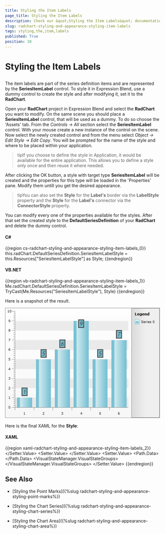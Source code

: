 ```yaml
---
title: Styling the Item Labels
page_title: Styling the Item Labels
description: Check our &quot;Styling the Item Labels&quot; documentation article for the RadChart WPF control.
slug: radchart-styling-and-appearance-styling-item-labels
tags: styling,the,item,labels
published: True
position: 10
---
```


# Styling the Item Labels



## 

The item labels are part of the series definition items and are represented by the __SeriesItemLabel__ control. To style it in Expression Blend, use a dummy control to create the style and after modifying it, set it to the __RadChart__.

Open your __RadChart__ project in Expression Blend and select the __RadChart__ you want to modify. On the same scene you should place a __SeriesItemLabel__ control, that will be used as a dummy. To do so choose the 'Assets' tab. From the *Controls -> All* section select the __SeriesItemLabel__ control. With your mouse create a new instance of the control on the scene. Now select the newly created control and from the menu select *Object -> Edit Style -> Edit Copy*. You will be prompted for the name of the style and where to be placed within your application.

>tipIf you choose to define the style in Application, it would be available for the entire application. This allows you to define a style only once and then reuse it where needed.

After clicking the OK button, a style with target type __SeriesItemLabel__ will be created and the properties for this type will be loaded in the 'Properties' pane. Modify them untill you get the desired appearance.

>tipYou can also set the __Style__ for the __Label's__ border via the __LabelStyle__ property and the __Style__ for the __Label's__ connector via the __ConnectorStyle__ property.

You can modify every one of the properties available for the styles. After that set the created style to the __DefaultSeriesDefinition__ of your __RadChart__ and delete the dummy control.

#### __C#__

{{region cs-radchart-styling-and-appearance-styling-item-labels_0}}
	this.radChart.DefaultSeriesDefinition.SeriesItemLabelStyle = this.Resources["SeriesItemLabelStyle"] as Style;
{{endregion}}



#### __VB.NET__

{{region vb-radchart-styling-and-appearance-styling-item-labels_1}}
	Me.radChart.DefaultSeriesDefinition.SeriesItemLabelStyle = TryCast(Me.Resources("SeriesItemLabelStyle"), Style)
{{endregion}}



Here is a snapshot of the result.

![](images/RadChart_StylingItemLabels_08.png)

Here is the final XAML for the __Style__:

#### __XAML__

{{region xaml-radchart-styling-and-appearance-styling-item-labels_2}}
	<Style x:Key="SeriesItemLabelStyle" TargetType="telerik:SeriesItemLabel">
	    <Setter Property="HorizontalContentAlignment" Value="Center" />
	    <Setter Property="Padding" Value="2,0" />
	    <Setter Property="IsHitTestVisible" Value="False" />
	    <Setter Property="Foreground" Value="#FF535353" />
	    <Setter Property="Stroke" Value="#FF535353" />
	    <Setter Property="FontWeight" Value="Bold" />
	    <Setter Property="FontStyle" Value="Italic" />
	    <Setter Property="FontFamily" Value="Trebuchet MS" />
	    <Setter Property="FontSize" Value="18.667" />
	    <Setter Property="LabelStyle">
	        <Setter.Value>
	            <Style TargetType="Border">
	                <Setter Property="BorderThickness" Value="3" />
	            </Style>
	        </Setter.Value>
	    </Setter>
	    <Setter Property="ContentTemplate">
	        <Setter.Value>
	            <DataTemplate>
	                <TextBlock Text="{Binding Content, RelativeSource={RelativeSource TemplatedParent}}" TextAlignment="{Binding HorizontalContentAlignment, RelativeSource={RelativeSource TemplatedParent}}" />
	            </DataTemplate>
	        </Setter.Value>
	    </Setter>
	    <Setter Property="Template">
	        <Setter.Value>
	            <ControlTemplate TargetType="telerik:SeriesItemLabel">
	                <Canvas x:Name="PART_MainContainer">
	                    <Path Stroke="{TemplateBinding Stroke}"
	                          StrokeThickness="{TemplateBinding StrokeThickness}"
	                          Style="{TemplateBinding ConnectorStyle}"
	                          Visibility="{TemplateBinding ConnectorVisibility}">
	                        <Path.Data>
	                            <PathGeometry>
	                                <PathFigure x:Name="PART_Connector">
	                                    <PolyLineSegment />
	                                </PathFigure>
	                            </PathGeometry>
	                        </Path.Data>
	                    </Path>
	                    <Border x:Name="PART_TextContainer"
	                            Background="{TemplateBinding Fill}"
	                            BorderBrush="{TemplateBinding Stroke}"
	                            Style="{TemplateBinding LabelStyle}">
	                        <ContentPresenter Margin="{TemplateBinding Padding}" />
	                    </Border>
	                    <VisualStateManager.VisualStateGroups>
	                        <VisualStateGroup x:Name="HoverStates">
	                            <VisualState x:Name="Normal">
	                                <Storyboard>
	                                    <DoubleAnimation Duration="0.00:00:00.15"
	                                                     Storyboard.TargetName="PART_MainContainer"
	                                                     Storyboard.TargetProperty="Opacity"
	                                                     To="1.0" />
	                                </Storyboard>
	                            </VisualState>
	                            <VisualState x:Name="Hovered">
	                                <Storyboard>
	                                    <DoubleAnimation Duration="0.00:00:00.15"
	                                                     Storyboard.TargetName="PART_MainContainer"
	                                                     Storyboard.TargetProperty="Opacity"
	                                                     To="1.0" />
	                                </Storyboard>
	                            </VisualState>
	                            <VisualState x:Name="Hidden">
	                                <Storyboard>
	                                    <DoubleAnimation Duration="0.00:00:00.15"
	                                                     Storyboard.TargetName="PART_MainContainer"
	                                                     Storyboard.TargetProperty="Opacity"
	                                                     To="0.15" />
	                                </Storyboard>
	                            </VisualState>
	                        </VisualStateGroup>
	                    </VisualStateManager.VisualStateGroups>
	                </Canvas>
	            </ControlTemplate>
	        </Setter.Value>
	    </Setter>
	</Style>
{{endregion}}



## See Also

 * [Styling the Point Marks]({%slug radchart-styling-and-appearance-styling-point-marks%})

 * [Styling the Chart Series]({%slug radchart-styling-and-appearance-styling-chart-series%})

 * [Styling the Chart Area]({%slug radchart-styling-and-appearance-styling-chart-area%})
